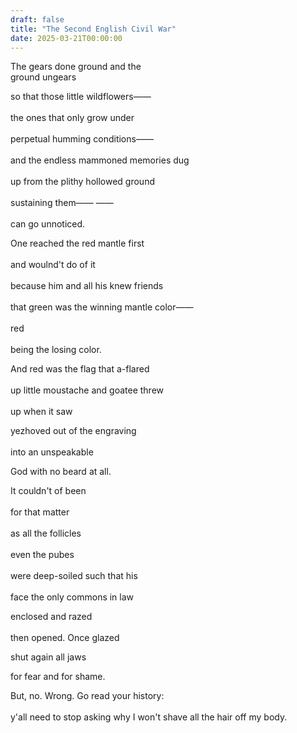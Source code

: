 ```yaml
---
draft: false
title: "The Second English Civil War"
date: 2025-03-21T00:00:00
---
```

The gears done ground and the <br> 
ground ungears

so that those little wildflowers—— <br>  
the ones that only grow under <br>  
perpetual humming conditions—— <br>  
and the endless mammoned memories dug <br>  
up from the plithy hollowed ground <br>  
sustaining them—— —— <br>  
can go unnoticed. 

One reached the red mantle first <br>  
and woulnd't do of it <br>  
because him and all his knew friends <br>  
that green was the winning mantle color—— <br>  
red <br>  
being the losing color.

And red was the flag that a-flared <br>  
up little moustache and goatee threw <br>  
up when it saw 

yezhoved out of the engraving <br>  
into an unspeakable 

God with no beard at all.

It couldn't of been <br>  
for that matter <br>  
as all the follicles <br>  
even the pubes <br>  
were deep-soiled such that his <br>  
face the only commons in law

enclosed and razed <br>  
then opened. Once glazed 

shut again all jaws

for fear and for shame.

But, no. Wrong. Go read your history: <br>  
y'all need to stop asking why I won't shave all the hair off my body. 
